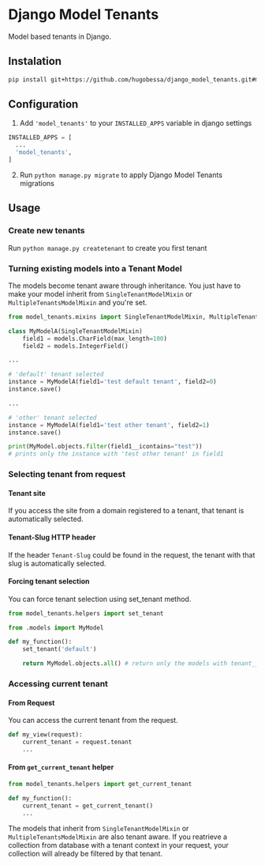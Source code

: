 # Django Model Tenants

Model based tenants in Django.

## Instalation

``` bash
pip install git+https://github.com/hugobessa/django_model_tenants.git#master
```

## Configuration

1. Add `'model_tenants'` to your `INSTALLED_APPS` variable in django settings

``` python
INSTALLED_APPS = [
  ...
  'model_tenants',
]
```

2. Run `python manage.py migrate` to apply Django Model Tenants migrations



## Usage

### Create new tenants

 Run `python manage.py createtenant` to create you first tenant 

### Turning existing models into a Tenant Model

The models become tenant aware through inheritance. You just have to make your model inherit from `SingleTenantModelMixin` or `MultipleTenantsModelMixin` and you're set.


``` python
from model_tenants.mixins import SingleTenantModelMixin, MultipleTenantsModel

class MyModelA(SingleTenantModelMixin)
    field1 = models.CharField(max_length=100)
    field2 = models.IntegerField()

...

# 'default' tenant selected
instance = MyModelA(field1='test default tenant', field2=0)
instance.save()

...

# 'other' tenant selected
instance = MyModelA(field1='test other tenant', field2=1)
instance.save()

print(MyModel.objects.filter(field1__icontains="test")) 
# prints only the instance with 'test other tenant' in field1

```


### Selecting tenant from request

#### Tenant site

  If you access the site from a domain registered to a tenant, that tenant is automatically selected.

#### Tenant-Slug HTTP header

  If the header `Tenant-Slug` could be found in the request, the tenant with that slug is automatically selected.


#### Forcing tenant selection

You can force tenant selection using set_tenant method.

``` python
from model_tenants.helpers import set_tenant

from .models import MyModel

def my_function():
    set_tenant('default')

    return MyModel.objects.all() # return only the models with tenant__slug='default'

```


### Accessing current tenant

#### From Request

  You can access the current tenant from the request.

  ``` python
  def my_view(request):
      current_tenant = request.tenant
      ...
  ```

#### From `get_current_tenant` helper

  ``` python
  from model_tenants.helpers import get_current_tenant

  def my_function():
      current_tenant = get_current_tenant()
      ...
  ```

The models that inherit from `SingleTenantModelMixin` or `MultipleTenantsModelMixin` are also tenant aware. If you reatrieve a collection from database with a tenant context in your request, your collection will already be filtered by that tenant.